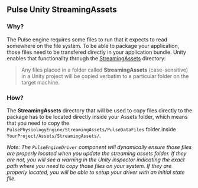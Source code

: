 ## Pulse Unity StreamingAssets ##

### Why? ###
The Pulse engine requires some files to run that it expects to read somewhere on the file system. To be able to package your application, those files need to be transfered directly in your application bundle. Unity enables that functionality through the [StreamingAssets](https://docs.unity3d.com/Manual/StreamingAssets.html) directory:

>Any files placed in a folder called **StreamingAssets** (case-sensitive) in a Unity project will be copied verbatim to a particular folder on the target machine. 

### How? ###

The **StreamingAssets** directory that will be used to copy files directly to the package has to be located directly inside your Assets folder, which means that you need to copy the `PulsePhysiologyEngine/StreamingAssets/PulseDataFiles` folder inside `YourProject/Assets/StreamingAssets/`.

*Note: The `PulseEngineDriver` component will dynamically ensure those files are properly located when you update the streaming assets folder. If they are not, you will see a warning in the Unity inspector indicating the exact path where you need to copy those files on your system. If they are properly located, you will be able to setup your driver with an initial state file.*